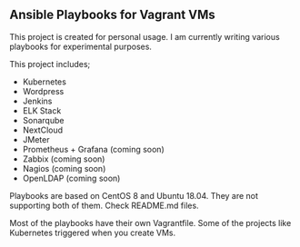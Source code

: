 ## Ansible Playbooks for Vagrant VMs

This project is created for personal usage. I am currently writing various playbooks for experimental purposes.

This project includes;

- Kubernetes
- Wordpress
- Jenkins
- ELK Stack
- Sonarqube
- NextCloud
- JMeter
- Prometheus + Grafana (coming soon)
- Zabbix (coming soon)
- Nagios (coming soon)
- OpenLDAP (coming soon)

Playbooks are based on CentOS 8 and Ubuntu 18.04. They are not supporting both of them. Check README.md files.

Most of the playbooks have their own Vagrantfile. Some of the projects like Kubernetes triggered when you create VMs.
